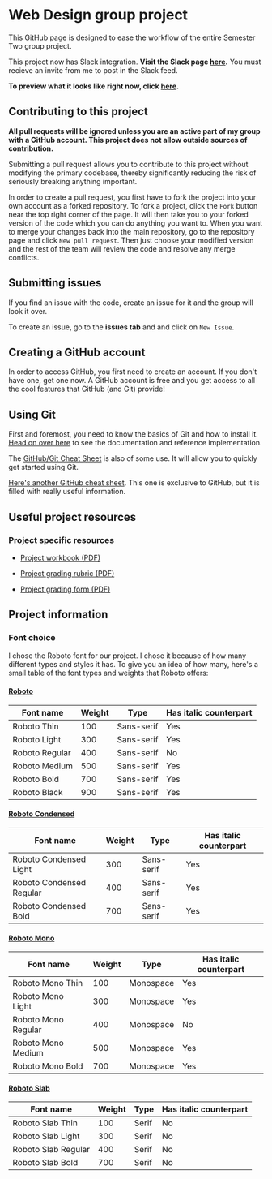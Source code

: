 # Web Design group project

This GitHub page is designed to ease the workflow of the entire Semester Two group project.

This project now has Slack integration. **Visit the Slack page [here](https://apwgroup.slack.com).** You must recieve an invite from me to post in the Slack feed.

**To preview what it looks like right now, click <a href="http://alexsmithfanning.github.io/group-website-project/">here</a>.**

## Contributing to this project

**All pull requests will be ignored unless you are an active part of my group with a GitHub account. This project does not allow outside sources of contribution.**

Submitting a pull request allows you to contribute to this project without modifying the primary codebase, thereby significantly reducing the risk of seriously breaking anything important.

In order to create a pull request, you first have to fork the project into your own account as a forked repository. To fork a project, click the `Fork` button near the top right corner of the page. It will then take you to your forked version of the code which you can do anything you want to. When you want to merge your changes back into the main repository, go to the repository page and click `New pull request`. Then just choose your modified version and the rest of the team will review the code and resolve any merge conflicts.

## Submitting issues

If you find an issue with the code, create an issue for it and the group will look it over.

To create an issue, go to the **issues tab** and and click on `New Issue`.

## Creating a GitHub account

In order to access GitHub, you first need to create an account. If you don't have one, get one now. A GitHub account is free and you get access to all the cool features that GitHub (and Git) provide!

## Using Git

First and foremost, you need to know the basics of Git and how to install it. <a href="https://git-scm.com/doc">Head on over here</a> to see the documentation and reference implementation.

The <a href="https://training.github.com/kit/downloads/github-git-cheat-sheet.pdf">GitHub/Git Cheat Sheet</a> is also of some use. It will allow you to quickly get started using Git.

[Here's another GitHub cheat sheet](https://github.com/tiimgreen/github-cheat-sheet). This one is exclusive to GitHub, but it is filled with really useful information.

## Useful project resources

### Project specific resources

* <a href="https://drive.google.com/file/d/0B1rYkN6kTOtDdzBiWUJmTGNtMnM/view?usp=sharing">Project workbook (PDF)</a>

* <a href="https://drive.google.com/file/d/0B1rYkN6kTOtDMGpOSXIxXzd5T2c/view?usp=sharing">Project grading rubric (PDF)</a>

* <a href="https://drive.google.com/file/d/0B1rYkN6kTOtDWHc5OV85bXdKVjA/view?usp=sharing">Project grading form (PDF)</a>

## Project information

### Font choice

I chose the Roboto font for our project. I chose it because of how many different types and styles it has. To give you an idea of how many, here's a small table of the font types and weights that Roboto offers:

#### <a href="https://www.google.com/fonts/specimen/Roboto" target="_blank">Roboto</a>

| Font name      | Weight | Type       | Has italic counterpart |
| -------------- | ------ | ---------- | ---------------------- |
| Roboto Thin    | 100    | Sans-serif | Yes                    |
| Roboto Light   | 300    | Sans-serif | Yes                    |
| Roboto Regular | 400    | Sans-serif | No                     |
| Roboto Medium  | 500    | Sans-serif | Yes                    |
| Roboto Bold    | 700    | Sans-serif | Yes                    |
| Roboto Black   | 900    | Sans-serif | Yes                    |

#### <a href="https://www.google.com/fonts/specimen/Roboto+Condensed" target="_blank">Roboto Condensed</a>

| Font name                | Weight | Type       | Has italic counterpart |
| ------------------------ | ------ | ---------- | ---------------------- |
| Roboto Condensed Light   | 300    | Sans-serif | Yes                    |
| Roboto Condensed Regular | 400    | Sans-serif | Yes                    |
| Roboto Condensed Bold    | 700    | Sans-serif | Yes                    |

#### <a href="https://www.google.com/fonts/specimen/Roboto+Mono" target="_blank">Roboto Mono</a>

| Font name           | Weight | Type       | Has italic counterpart |
| ------------------- | ------ | ---------- | ---------------------- |
| Roboto Mono Thin    | 100    | Monospace  | Yes                    |
| Roboto Mono Light   | 300    | Monospace  | Yes                    |
| Roboto Mono Regular | 400    | Monospace  | No                     |
| Roboto Mono Medium  | 500    | Monospace  | Yes                    |
| Roboto Mono Bold    | 700    | Monospace  | Yes                    |

#### <a href="https://www.google.com/fonts/specimen/Roboto+Slab" target="_blank">Roboto Slab</a>

| Font name           | Weight | Type   | Has italic counterpart |
| ------------------- | ------ | ------ | ---------------------- |
| Roboto Slab Thin    | 100    | Serif  | No                     |
| Roboto Slab Light   | 300    | Serif  | No                     |
| Roboto Slab Regular | 400    | Serif  | No                     |
| Roboto Slab Bold    | 700    | Serif  | No                     |
